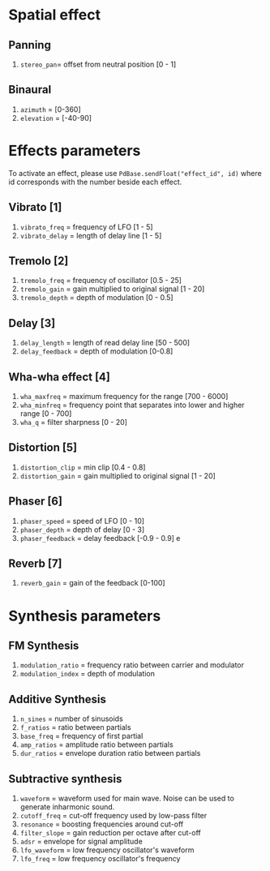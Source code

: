 # Spatial effect

## Panning
1. `stereo_pan`= offset from neutral position [0 - 1]

## Binaural
1. `azimuth` = [0-360]
2. `elevation` = [-40-90]

# Effects parameters
To activate an effect, please use `PdBase.sendFloat("effect_id", id)` where id corresponds with the number beside each effect.

## Vibrato [1]
1. `vibrato_freq` = frequency of LFO [1 - 5]
2. `vibrato_delay` = length of delay line [1 - 5]

## Tremolo [2]
1. `tremolo_freq` = frequency of oscillator [0.5 - 25]
2. `tremolo_gain` = gain multiplied to original signal [1 - 20]
3. `tremolo_depth` = depth of modulation [0 - 0.5]

## Delay [3]
1. `delay_length` = length of read delay line [50 - 500]
2. `delay_feedback` = depth of modulation [0-0.8]

## Wha-wha effect [4]
1. `wha_maxfreq` = maximum frequency for the range [700 - 6000]
2. `wha_minfreq` = frequency point that separates into lower and higher range [0 - 700]
3. `wha_q` = filter sharpness [0 - 20]

## Distortion [5]
1. `distortion_clip` = min clip [0.4 - 0.8]
2. `distortion_gain` = gain multiplied to original signal [1 - 20]

## Phaser [6]
1. `phaser_speed` = speed of LFO [0 - 10]
2. `phaser_depth` = depth of delay [0 - 3]
3. `phaser_feedback` = delay feedback [-0.9 - 0.9]
e
## Reverb [7]
1. `reverb_gain` = gain of the feedback [0-100]

# Synthesis parameters

## FM Synthesis
1. `modulation_ratio` = frequency ratio between carrier and modulator
2. `modulation_index` = depth of modulation

## Additive Synthesis
1. `n_sines`  = number of sinusoids
2. `f_ratios` = ratio between partials
3. `base_freq` = frequency of first partial
4. `amp_ratios` = amplitude ratio between partials
5. `dur_ratios` = envelope duration ratio between partials

## Subtractive synthesis
1. `waveform` = waveform used for main wave. Noise can be used to generate inharmonic sound.
2. `cutoff_freq` = cut-off frequency used by low-pass filter
3. `resonance` = boosting frequencies around cut-off
4. `filter_slope` = gain reduction per octave after cut-off
5. `adsr` = envelope for signal amplitude
6. `lfo_waveform` = low frequency oscillator's waveform
6. `lfo_freq` = low frequency oscillator's frequency
